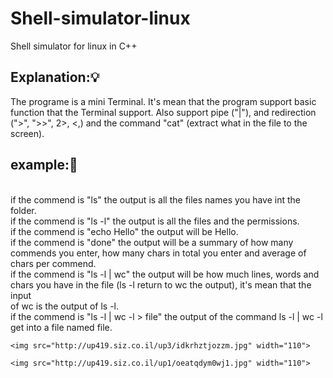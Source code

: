 # Shell-simulator-linux
Shell simulator for linux in C++


<h2> Explanation:💡</h2>
The programe is a mini Terminal.
It's mean that the program support basic function that the Terminal support.
Also support pipe ("|"), and redirection  (">", ">>", 2>, <,) and the command "cat" (extract what in the file to the screen).

<h2> example:🔌</h2>
<br>if the commend is "ls" the output is all the files names you have int the folder.
<br>if the commend is "ls -l" the output is all the files and the permissions.
<br>if the commend is "echo Hello" the output will be Hello.
<br>if the commend is "done" the output will be a summary of how many commends you enter, how many chars in total you enter and average of chars per commend.
<br>if the commend is "ls -l | wc" the output will be how much lines, words and chars you have in the file (ls -l return to wc the output), it's mean that the input <br>of wc is the output of ls -l.
<br>if the commend is "ls -l | wc -l > file" the output of the command ls -l | wc -l get into a file named file.

<p align="center">

    <img src="http://up419.siz.co.il/up3/idkrhztjozzm.jpg" width="110">
  
    <img src="http://up419.siz.co.il/up1/oeatqdym0wj1.jpg" width="110">

</p>
